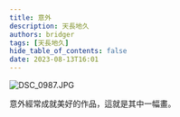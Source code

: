 ```yaml
---
title: 意外
description: 天長地久
authors: bridger
tags: [天長地久]
hide_table_of_contents: false
date: 2023-08-13T16:01
---
```


![DSC_0987.JPG](https://e.brid.cf/i/2023/08/13/qhh80x-2.webp)


<!-- truncate -->

意外經常成就美好的作品，這就是其中一幅畫。  